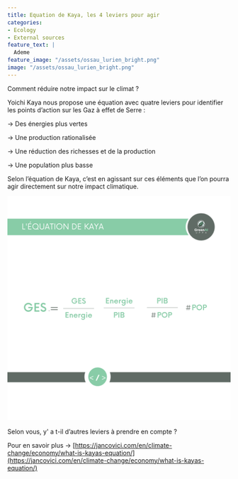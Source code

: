 ```yaml
---
title: Equation de Kaya, les 4 leviers pour agir
categories:
- Ecology
- External sources
feature_text: |
  Ademe
feature_image: "/assets/ossau_lurien_bright.png"
image: "/assets/ossau_lurien_bright.png"
---
```


Comment réduire notre impact sur le climat ? 

Yoichi Kaya nous propose une équation avec quatre leviers pour identifier les points d’action sur les Gaz à effet de Serre : 

&rarr; Des énergies plus vertes 

&rarr; Une production rationalisée

&rarr; Une réduction des richesses et de la production 

&rarr; Une population plus basse

Selon l’équation de Kaya, c’est en agissant sur ces éléments que l’on pourra agir directement sur notre impact climatique. 

![](/images/kaya.png)

Selon vous, y' a t-il d’autres leviers à prendre en compte ? 

Pour en savoir plus &rarr;
[https://jancovici.com/en/climate-change/economy/what-is-kayas-equation/](https://jancovici.com/en/climate-change/economy/what-is-kayas-equation/)
